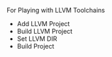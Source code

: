 For Playing with LLVM Toolchains

- Add LLVM Project
- Build LLVM Project
- Set LLVM DIR
- Build Project
